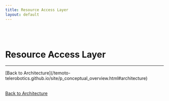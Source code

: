 ```yaml
---
title: Resource Access Layer
layout: default
---
```


<br><br>

# Resource Access Layer
<hr>
[Back to Architecture](/temoto-telerobotics.github.io/site/p_conceptual_overview.html#architecture) <br>
<br>



[Back to Architecture](/temoto-telerobotics.github.io/site/p_conceptual_overview.html#architecture)
